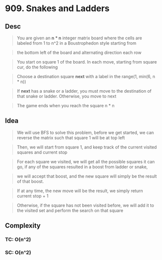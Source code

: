# 909. Snakes and Ladders

## Desc

> You are given an **n * n** integer matrix board where the cells are labeled from 1 to n^2 in a Boustrophedon style starting from

> the bottom left of the board and alternating direction each row

> You start on square 1 of the board. In each move, starting from square cur, do the following

> Choose a destination square **next** with a label in the range(1, min(6, n * n))

> If **next** has a snake or a ladder, you must move to the destination of that snake or ladder. Otherwise, you move to next

> The game ends when you reach the square n * n

## Idea

> We will use BFS to solve this problem, before we get started, we can reverse the matrix such that square 1 will be at top left

> Then, we will start from square 1, and keep track of the current visited squares and current stop

> For each square we visited, we will get all the possible squares it can go, if any of the squares resulted in a boost from ladder or snake,

> we will accept that boost, and the new square will simply be the result of that boost.

> If at any time, the new move will be the result, we simply return current stop + 1

> Otherwise, if the square has not been visited before, we will add it to the visited set and perform the search on that square

## Complexity

### TC: O(n^2)
### SC: O(n^2)